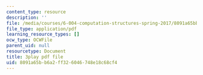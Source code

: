 ```yaml
---
content_type: resource
description: ''
file: /media/courses/6-004-computation-structures-spring-2017/8091a65bb6a2ff326046748e18c68cf4_RbJV-g9Lob8.pdf
file_type: application/pdf
learning_resource_types: []
ocw_type: OCWFile
parent_uid: null
resourcetype: Document
title: 3play pdf file
uid: 8091a65b-b6a2-ff32-6046-748e18c68cf4
---
```

